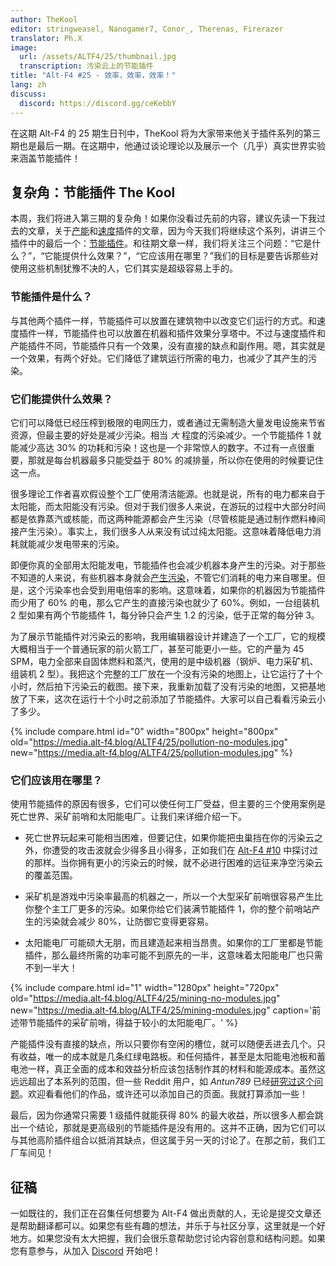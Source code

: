 ```yaml
---
author: TheKool
editor: stringweasel, Nanogamer7, Conor_, Therenas, Firerazer
translator: Ph.X
image:
  url: /assets/ALTF4/25/thumbnail.jpg
  transcription: 污染云上的节能插件
title: "Alt-F4 #25 - 效率，效率，效率！"
lang: zh
discuss:
  discord: https://discord.gg/ceKebbY
---
```


在这期 Alt-F4 的 25 期生日刊中，TheKool 将为大家带来他关于插件系列的第三期也是最后一期。在这期中，他通过谈论理论以及展示一个（几乎）真实世界实验来涵盖节能插件！

## 复杂角：节能插件 <author>The Kool</author>

本周，我们将进入第三期的复杂角！如果你没看过先前的内容，建议先读一下我过去的文章，关于[产能](https://alt-f4.blog/zh/ALTF4-12/#%E5%A4%8D%E6%9D%82%E8%A7%92%E4%BA%A7%E8%83%BD%E6%8F%92%E4%BB%B6-thekool)和[速度](https://alt-f4.blog/zh/ALTF4-16/#%E5%A4%8D%E6%9D%82%E8%A7%92%E9%80%9F%E5%BA%A6%E6%8F%92%E4%BB%B6-thekool)插件的文章，因为今天我们将继续这个系列，讲讲三个插件中的最后一个：[节能插件](https://wiki.factorio.com/Module/zh#%E8%8A%82%E8%83%BD%E6%8F%92%E4%BB%B6)。和往期文章一样，我们将关注三个问题：“它是什么？”，“它能提供什么效果？”，“它应该用在哪里？”我们的目标是要告诉那些对使用这些机制犹豫不决的人，它们其实是超级容易上手的。

### 节能插件是什么？

与其他两个插件一样，节能插件可以放置在建筑物中以改变它们运行的方式。和速度插件一样，节能插件也可以放置在机器和插件效果分享塔中。不过与速度插件和产能插件不同，节能插件只有一个效果，没有直接的缺点和副作用。嗯，其实就是一个效果，有两个好处。它们降低了建筑运行所需的电力，也减少了其产生的污染。

### 它们能提供什么效果？

它们可以降低已经压榨到极限的电网压力，或者通过无需制造大量发电设施来节省资源，但最主要的好处是减少污染。相当 *大* 程度的污染减少。一个节能插件 1 就能减少高达 30% 的功耗和污染！这也是一个非常惊人的数字。不过有一点很重要，那就是每台机器最多只能受益于 80% 的减排量，所以你在使用的时候要记住这一点。

很多理论工作者喜欢假设整个工厂使用清洁能源。也就是说，所有的电力都来自于太阳能，而太阳能没有污染。但对于我们很多人来说，在游玩的过程中大部分时间都是依靠蒸汽或核能，而这两种能源都会产生污染（尽管核能是通过制作燃料棒间接产生污染）。事实上，我们很多人从来没有试过纯太阳能。这意味着降低电力消耗就能减少发电带来的污染。

即便你真的全部用太阳能发电，节能插件也会减少机器本身产生的污染。对于那些不知道的人来说，有些机器本身就会[产生污染](https://wiki.factorio.com/Pollution/zh#%E6%B1%A1%E6%9F%93%E6%BA%90)，不管它们消耗的电力来自哪里。但是，这个污染率也会受到用电倍率的影响。这意味着，如果你的机器因为节能插件而少用了 60% 的电，那么它产生的直接污染也就少了 60%。例如，一台组装机 2 型如果有两个节能插件 1，每分钟只会产生 1.2 的污染，低于正常的每分钟 3。

为了展示节能插件对污染云的影响，我用编辑器设计并建造了一个工厂，它的规模大概相当于一个普通玩家的前火箭工厂，甚至可能更小一些。它的产量为 45 SPM，电力全部来自固体燃料和蒸汽，使用的是中级机器（钢炉、电力采矿机、组装机 2 型）。我把这个完整的工厂放在一个没有污染的地图上，让它运行了十个小时，然后拍下污染云的截图。接下来，我重新加载了没有污染的地图，又把基地放了下来，这次在运行十个小时之前添加了节能插件。大家可以自己看看污染云小了多少。

{% include compare.html id="0" width="800px" height="800px" old="https://media.alt-f4.blog/ALTF4/25/pollution-no-modules.jpg" new="https://media.alt-f4.blog/ALTF4/25/pollution-modules.jpg"  %}

### 它们应该用在哪里？

使用节能插件的原因有很多，它们可以使任何工厂受益，但主要的三个使用案例是死亡世界、采矿前哨和太阳能电厂。让我们来详细介绍一下。

* 死亡世界玩起来可能相当困难，但要记住，如果你能把虫巢挡在你的污染云之外，你遭受的攻击波就会少得多且小得多，正如我们在 [Alt-F4 #10](https://alt-f4.blog/zh/ALTF4-10/#%E8%BE%B9%E5%A2%83%E5%A2%99-recon419a) 中探讨过的那样。当你拥有更小的污染云的时候，就不必进行困难的远征来净空污染云的覆盖范围。

* 采矿机是游戏中污染率最高的机器之一，所以一个大型采矿前哨很容易产生比你整个主工厂更多的污染。如果你给它们装满节能插件 1，你的整个前哨站产生的污染就会减少 80%，让防御它变得更容易。

* 太阳能电厂可能硕大无朋，而且建造起来相当昂贵。如果你的工厂里都是节能插件，那么最终所需的功率可能不到原先的一半，这意味着太阳能电厂也只需不到一半大！

{% include compare.html id="1" width="1280px" height="720px" old="https://media.alt-f4.blog/ALTF4/25/mining-no-modules.jpg" new="https://media.alt-f4.blog/ALTF4/25/mining-modules.jpg" caption='前述带节能插件的采矿前哨，得益于较小的太阳能电厂。' %}

产能插件没有直接的缺点，所以只要你有空闲的槽位，就可以随便丢进去几个。只有收益，唯一的成本就是几条红绿电路板。和任何插件，甚至是太阳能电池板和蓄电池一样，真正全面的成本和效益分析应该包括制作其的材料和能源成本。虽然这远远超出了本系列的范围，但一些 Reddit 用户，如 *Antun789* 已经[研究过这个问题](https://www.reddit.com/r/factorio/comments/gp454w/build_cost_and_power_efficiency_math_of_8_and_12/)。欢迎看看他们的作品，或许还可以添加自己的页面。我就打算添加一些！

最后，因为你通常只需要 1 级插件就能获得 80% 的最大收益，所以很多人都会跳出一个结论，那就是更高级别的节能插件是没有用的。这并不正确，因为它们可以与其他高阶插件组合以抵消其缺点，但这属于另一天的讨论了。在那之前，我们工厂车间见！

## 征稿

一如既往的，我们正在召集任何想要为 Alt-F4 做出贡献的人，无论是提交文章还是帮助翻译都可以。如果您有些有趣的想法，并乐于与社区分享，这里就是一个好地方。如果您没有太大把握，我们会很乐意帮助您讨论内容创意和结构问题。如果您有意参与，从加入 [Discord](https://discord.gg/nxnCFkb) 开始吧！
